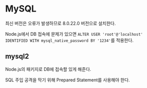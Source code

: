 # MySQL

최신 버전은 오류가 발생하므로 8.0.22.0 버전으로 설치한다.

Node.js에서 DB 접속에 문제가 있으면 `ALTER USER 'root'@'localhost' IDENTIFIED WITH mysql_native_password BY '1234'`를 적용한다.

## mysql2

Node.js의 패키지로 DB에 접속할 있게 해준다.

SQL 주입 공격을 막기 위해 Prepared Statement를 사용해야 한다.